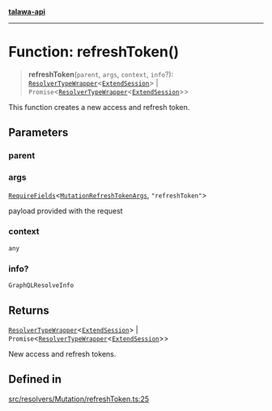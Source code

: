 [**talawa-api**](../../../../README.md)

***

# Function: refreshToken()

> **refreshToken**(`parent`, `args`, `context`, `info`?): [`ResolverTypeWrapper`](../../../../types/generatedGraphQLTypes/type-aliases/ResolverTypeWrapper.md)\<[`ExtendSession`](../../../../types/generatedGraphQLTypes/type-aliases/ExtendSession.md)\> \| `Promise`\<[`ResolverTypeWrapper`](../../../../types/generatedGraphQLTypes/type-aliases/ResolverTypeWrapper.md)\<[`ExtendSession`](../../../../types/generatedGraphQLTypes/type-aliases/ExtendSession.md)\>\>

This function creates a new access and refresh token.

## Parameters

### parent

### args

[`RequireFields`](../../../../types/generatedGraphQLTypes/type-aliases/RequireFields.md)\<[`MutationRefreshTokenArgs`](../../../../types/generatedGraphQLTypes/type-aliases/MutationRefreshTokenArgs.md), `"refreshToken"`\>

payload provided with the request

### context

`any`

### info?

`GraphQLResolveInfo`

## Returns

[`ResolverTypeWrapper`](../../../../types/generatedGraphQLTypes/type-aliases/ResolverTypeWrapper.md)\<[`ExtendSession`](../../../../types/generatedGraphQLTypes/type-aliases/ExtendSession.md)\> \| `Promise`\<[`ResolverTypeWrapper`](../../../../types/generatedGraphQLTypes/type-aliases/ResolverTypeWrapper.md)\<[`ExtendSession`](../../../../types/generatedGraphQLTypes/type-aliases/ExtendSession.md)\>\>

New access and refresh tokens.

## Defined in

[src/resolvers/Mutation/refreshToken.ts:25](https://github.com/Suyash878/talawa-api/blob/095e6964ce2a06c1c30d1acf81b6162203f1db91/src/resolvers/Mutation/refreshToken.ts#L25)
